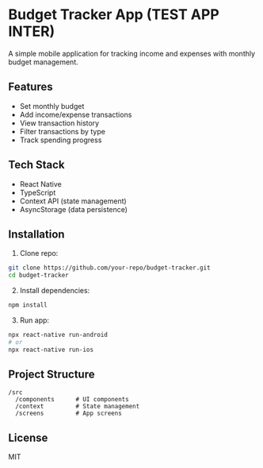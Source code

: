 # Budget Tracker App (TEST APP INTER)

A simple mobile application for tracking income and expenses with monthly budget management.  

## Features  
- Set monthly budget  
- Add income/expense transactions  
- View transaction history  
- Filter transactions by type  
- Track spending progress  

## Tech Stack  
- React Native  
- TypeScript  
- Context API (state management)  
- AsyncStorage (data persistence)  

## Installation  
1. Clone repo:  
```bash  
git clone https://github.com/your-repo/budget-tracker.git  
cd budget-tracker  
```  

2. Install dependencies:  
```bash  
npm install  
```  

3. Run app:  
```bash  
npx react-native run-android  
# or  
npx react-native run-ios  
```  

## Project Structure  
```
/src  
  /components      # UI components  
  /context         # State management  
  /screens         # App screens  
```  

## License  
MIT
